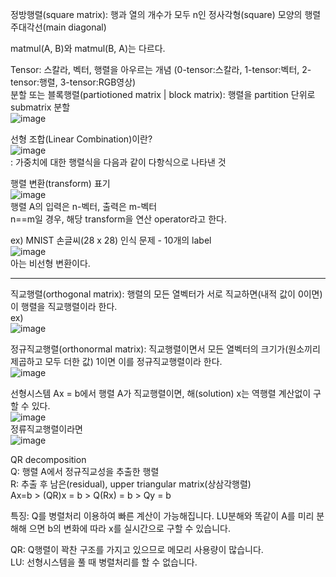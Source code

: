 정방행렬(square matrix): 행과 열의 개수가 모두 n인 정사각형(square) 모양의 행렬  
주대각선(main diagonal)  

matmul(A, B)와 matmul(B, A)는 다르다.  

Tensor: 스칼라, 벡터, 행렬을 아우르는 개념 (0-tensor:스칼라, 1-tensor:벡터, 2-tensor:행렬, 3-tensor:RGB영상)  
분할 또는 블록행렬(partiotioned matrix | block matrix): 행렬을 partition 단위로 submatrix 분할  
![image](https://user-images.githubusercontent.com/59414764/116448399-0bb57680-a894-11eb-9675-806339c6eed6.png)  

선형 조합(Linear Combination)이란?  
![image](https://user-images.githubusercontent.com/59414764/116448453-1a9c2900-a894-11eb-9222-194bcdfa06a3.png)  
: 가중치에 대한 행렬식을 다음과 같이 다항식으로 나타낸 것

행렬 변환(transform) 표기  
![image](https://user-images.githubusercontent.com/59414764/116448627-4a4b3100-a894-11eb-9146-0b97d42dc458.png)  
행렬 A의 입력은 n-벡터, 출력은 m-벡터  
n==m일 경우, 해당 transform을 연산 operator라고 한다.  

ex) MNIST 손글씨(28 x 28) 인식 문제 - 10개의 label  
![image](https://user-images.githubusercontent.com/59414764/116449954-b2e6dd80-a895-11eb-97e8-af720dcdbce9.png)  
아는 비선형 변환이다.  

---

직교행렬(orthogonal matrix): 행렬의 모든 열벡터가 서로 직교하면(내적 값이 0이면) 이 행렬을 직교행렬이라 한다.  
ex)  
![image](https://user-images.githubusercontent.com/59414764/116455525-1ecc4480-a89c-11eb-866f-88a55561ddea.png)  

정규직교행렬(orthonormal matrix): 직교행렬이면서 모든 열벡터의 크기가(원소끼리 제곱하고 모두 더한 값) 1이면 이를 정규직교행렬이라 한다.  
![image](https://user-images.githubusercontent.com/59414764/116455602-3a374f80-a89c-11eb-8ed0-47b5d3d4d008.png)  

선형시스템 Ax = b에서 행렬 A가 직교행렬이면, 해(solution) x는 역행렬 계산없이 구할 수 있다.  
![image](https://user-images.githubusercontent.com/59414764/116455683-53d89700-a89c-11eb-9857-75a85bf1aa30.png)  
정류직교행렬이라면  
![image](https://user-images.githubusercontent.com/59414764/116455709-5affa500-a89c-11eb-8c5e-40fc669e4f8b.png)  

QR decomposition  
Q: 행렬 A에서 정규직교성을 추출한 행렬  
R: 추출 후 남은(residual), upper triangular matrix(상삼각행렬)  
Ax=b   >   (QR)x = b   >   Q(Rx) = b   >   Qy = b

특징: Q를 병렬처리 이용하여 빠른 계산이 가능해집니다. LU분해와 똑같이 A를 미리 분해해 으면 b의 변화에 따라 x를 실시간으로 구할 수 있습니다. 

QR: Q행렬이 꽉찬 구조를 가지고 있으므로 메모리 사용량이 많습니다.  
LU: 선형시스템을 풀 때 병렬처리를 할 수 없습니다.  

